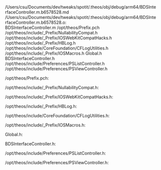 /Users/csu/Documents/dev/tweaks/spotit/.theos/obj/debug/arm64/BDSInterfaceController.m.b6578528.md /Users/csu/Documents/dev/tweaks/spotit/.theos/obj/debug/arm64/BDSInterfaceController.m.b6578528.o: \
  BDSInterfaceController.m /opt/theos/Prefix.pch \
  /opt/theos/include/_Prefix/NullabilityCompat.h \
  /opt/theos/include/_Prefix/IOSWebKitCompatHacks.h \
  /opt/theos/include/_Prefix/HBLog.h \
  /opt/theos/include/CoreFoundation/CFLogUtilities.h \
  /opt/theos/include/_Prefix/IOSMacros.h Global.h \
  BDSInterfaceController.h \
  /opt/theos/include/Preferences/PSListController.h \
  /opt/theos/include/Preferences/PSViewController.h

/opt/theos/Prefix.pch:

/opt/theos/include/_Prefix/NullabilityCompat.h:

/opt/theos/include/_Prefix/IOSWebKitCompatHacks.h:

/opt/theos/include/_Prefix/HBLog.h:

/opt/theos/include/CoreFoundation/CFLogUtilities.h:

/opt/theos/include/_Prefix/IOSMacros.h:

Global.h:

BDSInterfaceController.h:

/opt/theos/include/Preferences/PSListController.h:

/opt/theos/include/Preferences/PSViewController.h:

